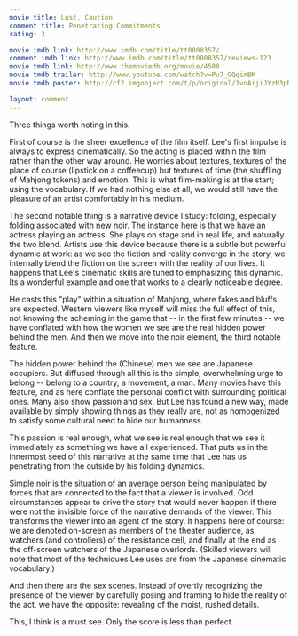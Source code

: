 ```yaml
---
movie title: Lust, Caution
comment title: Penetrating Commitments
rating: 3

movie imdb link: http://www.imdb.com/title/tt0808357/
comment imdb link: http://www.imdb.com/title/tt0808357/reviews-123
movie tmdb link: http://www.themoviedb.org/movie/4588
movie tmdb trailer: http://www.youtube.com/watch?v=Pu7_GQqimBM
movie tmdb poster: http://cf2.imgobject.com/t/p/original/1voAijiJYzN3pNyo90ffd6WOKik.jpg

layout: comment
---
```


Three things worth noting in this.

First of course is the sheer excellence of the film itself. Lee's first impulse is always to express cinematically. So the acting is placed within the film rather than the other way around. He worries about textures, textures of the place of course (lipstick on a coffeecup) but textures of time (the shuffling of Mahjong tokens) and emotion. This is what film-making is at the start; using the vocabulary. If we had nothing else at all, we would still have the pleasure of an artist comfortably in his medium.

The second notable thing is a narrative device I study: folding, especially folding associated with new noir. The instance here is that we have an actress playing an actress. She plays on stage and in real life, and naturally the two blend. Artists use this device because there is a subtle but powerful dynamic at work: as we see the fiction and reality converge in the story, we internally blend the fiction on the screen with the reality of our lives. It happens that Lee's cinematic skills are tuned to emphasizing this dynamic. Its a wonderful example and one that works to a clearly noticeable degree. 

He casts this "play" within a situation of Mahjong, where fakes and bluffs are expected. Western viewers like myself will miss the full effect of this, not knowing the scheming in the game that -- in the first few minutes -- we have conflated with how the women we see are the real hidden power behind the men. And then we move into the noir element, the third notable feature.

The hidden power behind the (Chinese) men we see are Japanese occupiers. But diffused through all this is the simple, overwhelming urge to belong -- belong to a country, a movement, a man. Many movies have this feature, and as here conflate the personal conflict with surrounding political ones. Many also show passion and sex. But Lee has found a new way, made available by simply showing things as they really are, not as homogenized to satisfy some cultural need to hide our humanness.

This passion is real enough, what we see is real enough that we see it immediately as something we have all experienced. That puts us in the innermost seed of this narrative at the same time that Lee has us penetrating from the outside by his folding dynamics. 

Simple noir is the situation of an average person being manipulated by forces that are connected to the fact that a viewer is involved. Odd circumstances appear to drive the story that would never happen if there were not the invisible force of the narrative demands of the viewer. This transforms the viewer into an agent of the story. It happens here of course: we are denoted on-screen as members of the theater audience, as watchers (and controllers) of the resistance cell, and finally at the end as the off-screen watchers of the Japanese overlords. (Skilled viewers will note that most of the techniques Lee uses are from the Japanese cinematic vocabulary.)

And then there are the sex scenes. Instead of overtly recognizing the presence of the viewer by carefully posing and framing to hide the reality of the act, we have the opposite: revealing of the moist, rushed details.

This, I think is a must see. Only the score is less than perfect.